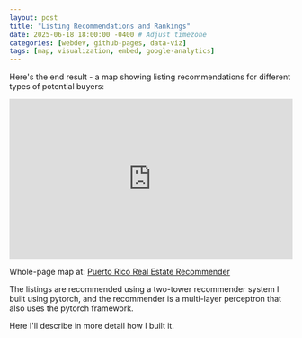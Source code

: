 ```yaml
---
layout: post
title: "Listing Recommendations and Rankings"
date: 2025-06-18 18:00:00 -0400 # Adjust timezone
categories: [webdev, github-pages, data-viz]
tags: [map, visualization, embed, google-analytics]
---
```


Here's the end result - a map showing listing recommendations for different types of potential buyers:

<div style="position: relative; padding-bottom: 56.25%; height: 0; overflow: hidden; max-width: 100%;">
  <iframe src="https://hatueyforge.github.io/prlistingrecommender/" style="position: absolute; top: 0; left: 0; width: 100%; height: 100%;" frameborder="0" allowfullscreen></iframe>
</div>

Whole-page map at: [Puerto Rico Real Estate Recommender](https://hatueyforge.github.io/prlistingrecommender/)

The listings are recommended using a two-tower recommender system I built using pytorch, and the recommender is a multi-layer perceptron that also uses the pytorch framework.

Here I'll describe in more detail how I built it.

